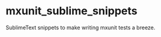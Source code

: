 mxunit_sublime_snippets
=======================

SublimeText snippets to make writing mxunit tests a breeze.